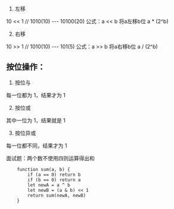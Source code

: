 1. 左移 

10 << 1   // 1010(10) --- 10100(20)
公式：a << b 将a左移b位 
    a * (2^b)

2. 右移

10 >> 1   // 1010(10) --- 101(5)
公式：a >> b 将a右移b位 
    a / (2^b)


## 按位操作：

1. 按位与

每一位都为 1，结果才为 1

2. 按位或

其中一位为 1，结果就是 1

3. 按位异或

每一位都不同，结果才为 1

面试题：两个数不使用四则运算得出和

        function sum(a, b) {
            if (a == 0) return b
            if (b == 0) return a
            let newA = a ^ b
            let newB = (a & b) << 1
            return sum(newA, newB)
        }